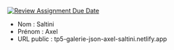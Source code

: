 [![Review Assignment Due Date](https://classroom.github.com/assets/deadline-readme-button-24ddc0f5d75046c5622901739e7c5dd533143b0c8e959d652212380cedb1ea36.svg)](https://classroom.github.com/a/pzZOQLNv)
- Nom : Saltini 
- Prénom : Axel
- URL public : tp5-galerie-json-axel-saltini.netlify.app


